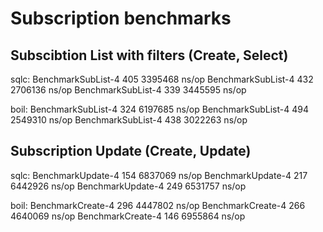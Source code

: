 # Subscription benchmarks

## Subscibtion List with filters (Create, Select)
sqlc:
BenchmarkSubList-4   	     405	   3395468 ns/op
BenchmarkSubList-4   	     432	   2706136 ns/op
BenchmarkSubList-4   	     339	   3445595 ns/op

boil:
BenchmarkSubList-4           324           6197685 ns/op
BenchmarkSubList-4   	     494	   2549310 ns/op
BenchmarkSubList-4   	     438	   3022263 ns/op

## Subscription Update (Create, Update)
sqlc:
BenchmarkUpdate-4   	     154	   6837069 ns/op
BenchmarkUpdate-4   	     217	   6442926 ns/op
BenchmarkUpdate-4   	     249	   6531757 ns/op

boil:
BenchmarkCreate-4   	     296	   4447802 ns/op
BenchmarkCreate-4   	     266	   4640069 ns/op
BenchmarkCreate-4   	     146	   6955864 ns/op

